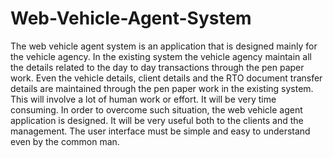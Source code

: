 # Web-Vehicle-Agent-System
The web vehicle agent system is an application that is designed mainly for the vehicle agency. In the existing system the vehicle agency maintain all the details related to the day to day transactions through the pen paper work. Even the vehicle details, client details and the RTO document transfer details are maintained through the pen paper work in the existing system. This will involve a lot of human work or effort. It will be very time consuming. In order to overcome such situation, the web vehicle agent application is designed. It will be very useful both to the clients and the management. The user interface must be simple and easy to understand even by the common man.
